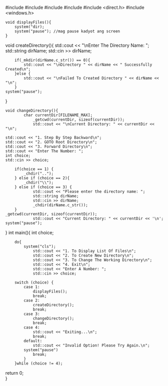 #include <string>
#include <iostream>
#include <cstdio> 
#include <cstdlib> 
#include <direct.h>
#include <windows.h>


    void displayFiles(){
        system("dir);   
        system("pause"); //mag pause kadyot ang screen
    }
void createDirectory(){
            std::cout << "\nEnter The Directory Name: ";
            std::string dirName;
            std::cin >> dirName;

        if(_mkdir(dirName.c_str()) == 0){
            std::cout << "\nDirectory " << dirName << " Successfully Created\n";
        }else {
            std::cout << "\nFailed To Created Directory " << dirName << "\n";
        }
    system("pause");
}

    void changeDirectory(){
            char currentDir[FILENAME_MAX];
                _getcwd(currentDir, sizeof(currentDir));
                std::cout << "\nCurrent Directory: " << currentDir << "\n";

    std::cout << "1. Step By Step Backward\n";
    std::cout << "2. GOTO Root Directory\n";
    std::cout << "3. Forward Directory\n";
    std::cout << "Enter The Number: ";
    int choice;
    std::cin >> choice;

        if(choice == 1) {
            _chdir("..");
        } else if (choice == 2){
            _chdir("\\");
        } else if (choice == 3) {
                std::cout << "Please enter the directory name: ";
                std::string dirName;
                std::cin >> dirName;
                _chdir(dirName.c_str());
        }
    _getcwd(currentDir, sizeof(currentDir));
                std::cout << "Current Directory: " << currentDir << '\n';
    system("pause");
}
int main(){
    int choice;

        do{
            system("cls");
                std::cout << "1. To Display List Of Files\n";
                std::cout << "2. To Create New Directory\n";
                std::cout << "3. To Change The Working Directory\n";
                std::cout << "4. Exit\n";
                std::cout << "Enter A Number: ";
                std::cin >> choice;

        switch (choice) {
            case 1:
                displayFiles();
                break;
            case 2:
                createDirectory();
                break;
            case 3:
                changeDirectory();
                break;
            case 4:
                std::cout << "Exiting...\n";
                break;
            default:
                std::cout << "Invalid Option! Please Try Again.\n";
            system("pause")
                break;
            }
        }while (choice != 4);
   
 return 0;     
}
